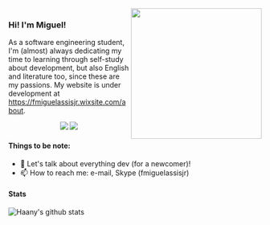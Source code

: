 <img align="right" src="https://previews.123rf.com/images/plasticperson/plasticperson2005/plasticperson200520938/147437473-abstract-landscape-on-a-dark-background-cyberspace-grid-hi-tech-network-3d-illustration-vertical-ori.jpg" width="260px" />

### Hi! I'm Miguel! 

As a software engineering student, I'm (almost) always dedicating my time to learning through self-study about development, but also English and literature too, since these are my passions. My website is under development at https://fmiguelassisjr.wixsite.com/about.

<p align="center">
<a href= "https://www.linkedin.com/in/fmiguelassisjr"><img src="https://img.icons8.com/material-outlined/1x/ffffff/linkedin.png"/></a>
<a href= "mailto:francisco.miguel.assis@alumni.usp.br"><img src="https://img.icons8.com/material-outlined/1x/ffffff/new-post.png"/></a>
</p>

#### Things to be note:

- 💬 Let's talk about everything dev (for a newcomer)!
- 📫 How to reach me: e-mail, Skype (fmiguelassisjr)

#### Stats

![Haany's github stats](https://github-readme-stats.vercel.app/api?username=fmiguelassisjr&show_icons=true&hide=[%22issues%22]&theme=dark)
